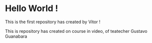 # Hello World !

This is the first repository has created by Vitor !

This is repository has created on course in video, of teatecher Gustavo Guanabara
